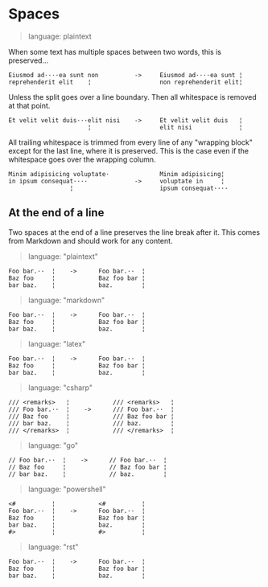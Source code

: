 # Spaces

> language: plaintext

When some text has multiple spaces between two words, this is preserved...

    Eiusmod ad····ea sunt non          ->     Eiusmod ad····ea sunt ¦
    reprehenderit elit    ¦                   non reprehenderit elit¦

Unless the split goes over a line boundary. Then all whitespace is removed at that point.

    Et velit velit duis···elit nisi    ->     Et velit velit duis   ¦
                          ¦                   elit nisi             ¦

All trailing whitespace is trimmed from every line of any "wrapping block" except for the
last line, where it is preserved. This is the case even if the whitespace goes over the
wrapping column.

    Minim adipisicing voluptate·              Minim adipisicing¦
    in ipsum consequat····             ->     voluptate in     ¦
                     ¦                        ipsum consequat····

## At the end of a line

Two spaces at the end of a line preserves the line break after it. This comes
from Markdown and should work for any content.

> language: "plaintext"

    Foo bar.··  ¦    ->      Foo bar.··  ¦
    Baz foo     ¦            Baz foo bar ¦
    bar baz.    ¦            baz.        ¦

> language: "markdown"

    Foo bar.··  ¦    ->      Foo bar.··  ¦
    Baz foo     ¦            Baz foo bar ¦
    bar baz.    ¦            baz.        ¦

> language: "latex"

    Foo bar.··  ¦    ->      Foo bar.··  ¦
    Baz foo     ¦            Baz foo bar ¦
    bar baz.    ¦            baz.        ¦

> language: "csharp"

    /// <remarks>   ¦            /// <remarks>   ¦
    /// Foo bar.··  ¦    ->      /// Foo bar.··  ¦
    /// Baz foo     ¦            /// Baz foo bar ¦
    /// bar baz.    ¦            /// baz.        ¦
    /// </remarks>  ¦            /// </remarks>  ¦

> language: "go"

    // Foo bar.··  ¦    ->      // Foo bar.··  ¦
    // Baz foo     ¦            // Baz foo bar ¦
    // bar baz.    ¦            // baz.        ¦

> language: "powershell"

    <#          ¦            <#          ¦
    Foo bar.··  ¦    ->      Foo bar.··  ¦
    Baz foo     ¦            Baz foo bar ¦
    bar baz.    ¦            baz.        ¦
    #>          ¦            #>          ¦

> language: "rst"

    Foo bar.··  ¦    ->      Foo bar.··  ¦
    Baz foo     ¦            Baz foo bar ¦
    bar baz.    ¦            baz.        ¦
